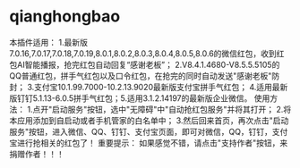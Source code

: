 # qianghongbao
本插件适用： 1.最新版7.0.16,7.0.17,7.0.18,7.0.19,8.0.1,8.0.2,8.0.3,8.0.4,8.0.5,8.0.6的微信红包，收到红包AI智能播报，抢完红包自动回复“感谢老板”； 2.V8.4.1.4680-V8.5.5.5105的QQ普通红包，拼手气红包以及口令红包，在抢完的同时自动发送"感谢老板"防封； 3.支付宝10.1.99.7000-10.2.13.9020最新版支付宝拼手气红包； 4.适用最新版钉钉5.1.13-6.0.5拼手气红包；5.适用3.1.2.14197的最新版企业微信。 使用方法： 1.点开"启动服务"按钮，选中"无障碍"中"自动抢红包服务"并将其打开； 2.将本应用添加到自启动或者手机管家的白名单中； 3.然后回来首页，再次点击"启动服务"按钮，进入微信、QQ、钉钉、支付宝页面，即可对微信，QQ，钉钉，支付宝进行抢相关的红包了！ 重要提示： 如果感觉不错，请点击"支持作者"按钮，来捐赠作者！！！
